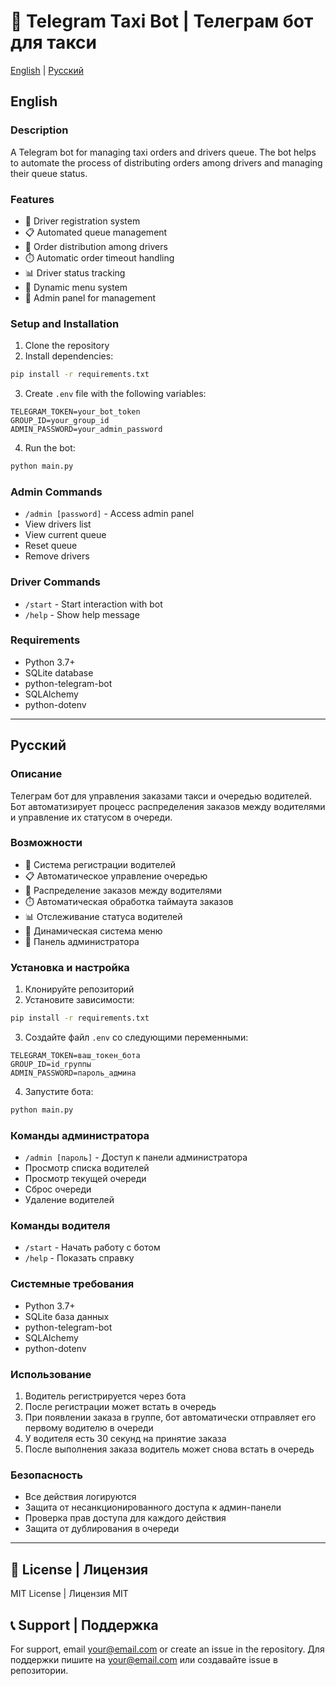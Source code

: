  # 🚕 Telegram Taxi Bot | Телеграм бот для такси

[English](#english) | [Русский](#русский)

## English

### Description
A Telegram bot for managing taxi orders and drivers queue. The bot helps to automate the process of distributing orders among drivers and managing their queue status.

### Features
- 👤 Driver registration system
- 📋 Automated queue management
- 🚗 Order distribution among drivers
- ⏱️ Automatic order timeout handling
- 📊 Driver status tracking
- 🔄 Dynamic menu system
- 👮 Admin panel for management

### Setup and Installation
1. Clone the repository
2. Install dependencies:
```bash
pip install -r requirements.txt
```

3. Create `.env` file with the following variables:
```env
TELEGRAM_TOKEN=your_bot_token
GROUP_ID=your_group_id
ADMIN_PASSWORD=your_admin_password
```

4. Run the bot:
```bash
python main.py
```

### Admin Commands
- `/admin [password]` - Access admin panel
- View drivers list
- View current queue
- Reset queue
- Remove drivers

### Driver Commands
- `/start` - Start interaction with bot
- `/help` - Show help message

### Requirements
- Python 3.7+
- SQLite database
- python-telegram-bot
- SQLAlchemy
- python-dotenv

---

## Русский

### Описание
Телеграм бот для управления заказами такси и очередью водителей. Бот автоматизирует процесс распределения заказов между водителями и управление их статусом в очереди.

### Возможности
- 👤 Система регистрации водителей
- 📋 Автоматическое управление очередью
- 🚗 Распределение заказов между водителями
- ⏱️ Автоматическая обработка таймаута заказов
- 📊 Отслеживание статуса водителей
- 🔄 Динамическая система меню
- 👮 Панель администратора

### Установка и настройка
1. Клонируйте репозиторий
2. Установите зависимости:
```bash
pip install -r requirements.txt
```

3. Создайте файл `.env` со следующими переменными:
```env
TELEGRAM_TOKEN=ваш_токен_бота
GROUP_ID=id_группы
ADMIN_PASSWORD=пароль_админа
```

4. Запустите бота:
```bash
python main.py
```

### Команды администратора
- `/admin [пароль]` - Доступ к панели администратора
- Просмотр списка водителей
- Просмотр текущей очереди
- Сброс очереди
- Удаление водителей

### Команды водителя
- `/start` - Начать работу с ботом
- `/help` - Показать справку

### Системные требования
- Python 3.7+
- SQLite база данных
- python-telegram-bot
- SQLAlchemy
- python-dotenv

### Использование
1. Водитель регистрируется через бота
2. После регистрации может встать в очередь
3. При появлении заказа в группе, бот автоматически отправляет его первому водителю в очереди
4. У водителя есть 30 секунд на принятие заказа
5. После выполнения заказа водитель может снова встать в очередь

### Безопасность
- Все действия логируются
- Защита от несанкционированного доступа к админ-панели
- Проверка прав доступа для каждого действия
- Защита от дублирования в очереди

---

## 📝 License | Лицензия
MIT License | Лицензия MIT

## 📞 Support | Поддержка
For support, email your@email.com or create an issue in the repository.
Для поддержки пишите на your@email.com или создавайте issue в репозитории.